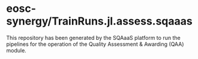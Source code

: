 <!--
SPDX-FileCopyrightText: Copyright contributors to the Software Quality Assurance as a Service (SQAaaS) project <sqaaas@ibergrid.eu>

SPDX-License-Identifier: GPL-3.0-only
-->

# eosc-synergy/TrainRuns.jl.assess.sqaaas
This repository has been generated by the SQAaaS platform to run the pipelines
for the operation of the
Quality Assessment & Awarding (QAA)
module.